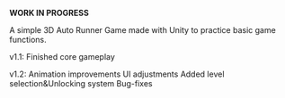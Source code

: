 **WORK IN PROGRESS**

A simple 3D Auto Runner Game made with Unity to practice basic game functions.

v1.1: 
Finished core gameplay

v1.2: 
Animation improvements
UI adjustments
Added level selection&Unlocking system
Bug-fixes
